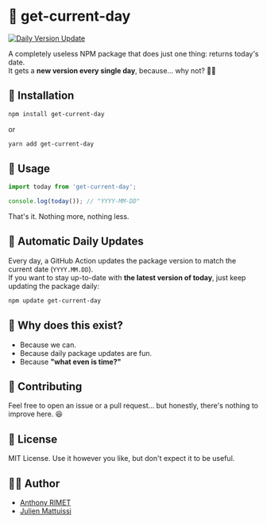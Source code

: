 
# 📅 get-current-day

[![Daily Version Update](https://img.shields.io/badge/version-daily-blue.svg)](https://www.npmjs.com/package/get-current-day)

A completely useless NPM package that does just one thing: returns today's date.  
It gets a **new version every single day**, because... why not? 🤷‍♂️  

## 🚀 Installation

```sh
npm install get-current-day
```

or  

```sh
yarn add get-current-day
```

## 📌 Usage

```js
import today from 'get-current-day';

console.log(today()); // "YYYY-MM-DD"
```

That's it. Nothing more, nothing less.

## 🔄 Automatic Daily Updates

Every day, a GitHub Action updates the package version to match the current date (`YYYY.MM.DD`).  
If you want to stay up-to-date with **the latest version of today**, just keep updating the package daily:

```sh
npm update get-current-day
```

## 🎉 Why does this exist?
- Because we can.
- Because daily package updates are fun.
- Because **"what even is time?"**  

## 🤝 Contributing
Feel free to open an issue or a pull request... but honestly, there's nothing to improve here. 😆  

## 📝 License
MIT License. Use it however you like, but don't expect it to be useful.  

## 🧑‍💻 Author
- [Anthony RIMET](https://github.com/arimet)
- [Julien Mattuissi](https://github.com/JulienMattiussi)